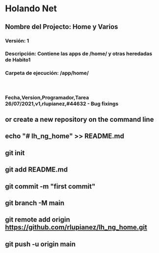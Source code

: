 <div>
<h1>Holando Net</h1>
<h2><b>Nombre del Projecto:</b> Home y Varios</h2>
<h3><b>Versión:</b> 1</h3>
<h3><b>Descripción:</b> Contiene las apps de  /home/ y otras heredadas de Habito1</h3>
<h3><b>Carpeta de ejecución:</b> /app/home/<h3>
<br>
<p style="font:currier"><b>Fecha,Version,Programador,Tarea</b><br>
26/07/2021,v1,rlupianez,#44632 - Bug fixings<br>
</p>

## or create a new repository on the command line
## echo "# lh_ng_home" >> README.md
## git init
## git add README.md
## git commit -m "first commit"
## git branch -M main
## git remote add origin https://github.com/rlupianez/lh_ng_home.git
## git push -u origin main